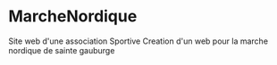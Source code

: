 # MarcheNordique
Site web d'une association Sportive
Creation d'un web pour la marche nordique de sainte gauburge
